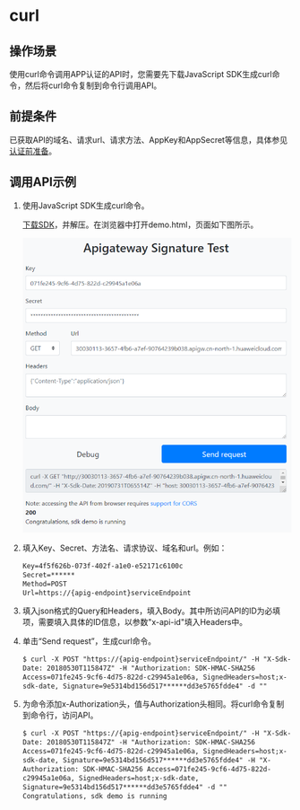 # curl<a name="dgc_06_1013"></a>

## 操作场景<a name="zh-cn_topic_0184564544_section18586174761315"></a>

使用curl命令调用APP认证的API时，您需要先下载JavaScript SDK生成curl命令，然后将curl命令复制到命令行调用API。

## 前提条件<a name="zh-cn_topic_0184564544_section9546443152513"></a>

已获取API的域名、请求url、请求方法、AppKey和AppSecret等信息，具体参见[认证前准备](认证前准备.md)。

## 调用API示例<a name="zh-cn_topic_0184564544_section18450652112514"></a>

1.  使用JavaScript SDK生成curl命令。

    [下载SDK](https://obs.cn-north-1.myhuaweicloud.com/apig-sdk/ApiGateway-javascript-sdk.zip)，并解压。在浏览器中打开demo.html，页面如下图所示。

    ![](figures/zh-cn_image_0000001148888625.png)

2.  填入Key、Secret、方法名、请求协议、域名和url。例如：

    ```
    Key=4f5f626b-073f-402f-a1e0-e52171c6100c
    Secret=******
    Method=POST
    Url=https://{apig-endpoint}serviceEndpoint
    ```

3.  填入json格式的Query和Headers，填入Body。其中所访问API的ID为必填项，需要填入具体的ID信息，以参数"x-api-id"填入Headers中。
4.  单击“Send request”，生成curl命令。

    ```
    $ curl -X POST "https://{apig-endpoint}serviceEndpoint/" -H "X-Sdk-Date: 20180530T115847Z" -H "Authorization: SDK-HMAC-SHA256 Access=071fe245-9cf6-4d75-822d-c29945a1e06a, SignedHeaders=host;x-sdk-date, Signature=9e5314bd156d517******dd3e5765fdde4" -d ""
    ```

5.  为命令添加x-Authorization头，值与Authorization头相同。将curl命令复制到命令行，访问API。

    ```
    $ curl -X POST "https://{apig-endpoint}serviceEndpoint/" -H "X-Sdk-Date: 20180530T115847Z" -H "Authorization: SDK-HMAC-SHA256 Access=071fe245-9cf6-4d75-822d-c29945a1e06a, SignedHeaders=host;x-sdk-date, Signature=9e5314bd156d517******dd3e5765fdde4" -H "X-Authorization: SDK-HMAC-SHA256 Access=071fe245-9cf6-4d75-822d-c29945a1e06a, SignedHeaders=host;x-sdk-date, Signature=9e5314bd156d517******dd3e5765fdde4" -d ""
    Congratulations, sdk demo is running
    ```


